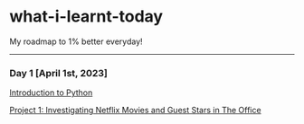 # what-i-learnt-today
My roadmap to 1% better everyday!

---
### Day 1 [April 1st, 2023]
[Introduction to Python](https://app.datacamp.com/workspace/w/922c1fcd-04af-4ab4-953d-311c462400a3/edit)

[Project 1: Investigating Netflix Movies and Guest Stars in The Office](https://app.datacamp.com/workspace/w/5c98c6b0-ff47-404c-ab64-8e548dce492f/edit)
 
